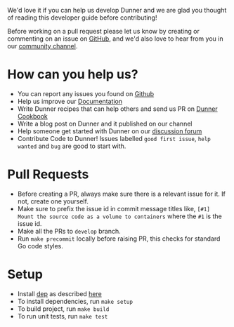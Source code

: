 We'd love it if you can help us develop Dunner and we are glad you thought of reading this developer guide before contributing!

Before working on a pull request please let us know by creating or commenting on an issue on [GitHub](https://github.com/leopardslab/dunner/issues), and we'd also love to hear from you in our [community channel](https://gitter.im/LeaopardLabs/Dunner).

# How can you help us?

* You can report any issues you found on [Github](https://github.com/leopardslab/dunner/issues)
* Help us improve our [Documentation](https://github.com/leopardslab/dunner/wiki)
* Write Dunner recipes that can help others and send us PR on [Dunner Cookbook](https://github.com/leopardslab/dunner-cookbook)
* Write a blog post on Dunner and it published on our channel
* Help someone get started with Dunner on our [discussion forum](https://gitter.im/LeaopardLabs/Dunner)
* Contribute Code to Dunner! Issues labelled `good first issue`, `help wanted` and `bug` are good to start with.

# Pull Requests
* Before creating a PR, always make sure there is a relevant issue for it. If not, create one yourself.
* Make sure to prefix the issue id in commit message titles like, `[#1] Mount the source code as a volume to containers` where the `#1` is the issue id.
* Make all the PRs to `develop` branch.
* Run `make precommit` locally before raising PR, this checks for standard Go code styles.

# Setup

* Install [dep](https://github.com/golang/dep) as described [here](https://github.com/golang/dep#installation)
* To install dependencies, run `make setup`
* To build project, run `make build`
* To run unit tests, run `make test` 
